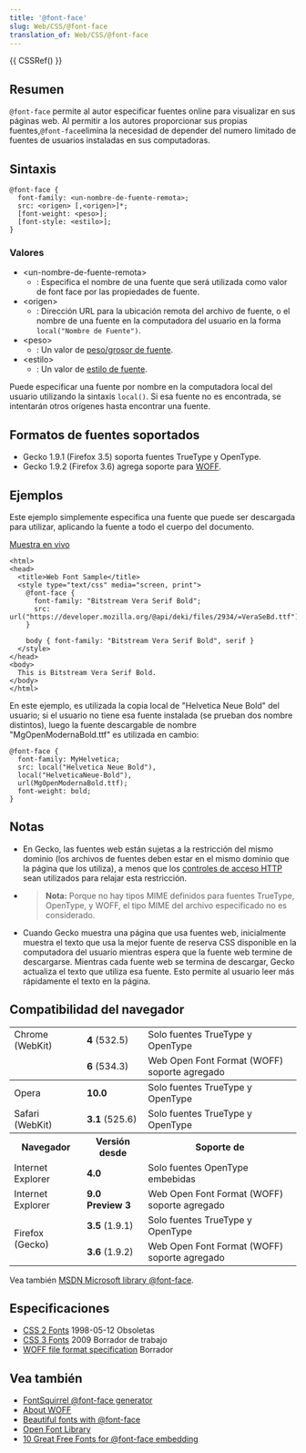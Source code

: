 ```yaml
---
title: '@font-face'
slug: Web/CSS/@font-face
translation_of: Web/CSS/@font-face
---
```


{{ CSSRef() }}

## Resumen

`@font-face` permite al autor especificar fuentes online para visualizar en sus páginas web. Al permitir a los autores proporcionar sus propias fuentes,` @font-face `elimina la necesidad de depender del numero limitado de fuentes de usuarios instaladas en sus computadoras.

## Sintaxis

```
@font-face {
  font-family: <un-nombre-de-fuente-remota>;
  src: <origen> [,<origen>]*;
  [font-weight: <peso>];
  [font-style: <estilo>];
}
```

### Valores

- \<un-nombre-de-fuente-remota>
  - : Especifica el nombre de una fuente que será utilizada como valor de font face por las propiedades de fuente.
- \<origen>
  - : Dirección URL para la ubicación remota del archivo de fuente, o el nombre de una fuente en la computadora del usuario en la forma `local("Nombre de Fuente")`.
- \<peso>
  - : Un valor de [peso/grosor de fuente](/en/CSS/font-weight).
- \<estilo>
  - : Un valor de [estilo de fuente](/en/CSS/font-style).

Puede especificar una fuente por nombre en la computadora local del usuario utilizando la sintaxis `local()`. Si esa fuente no es encontrada, se intentarán otros orígenes hasta encontrar una fuente.

## Formatos de fuentes soportados

- Gecko 1.9.1 (Firefox 3.5) soporta fuentes TrueType y OpenType.
- Gecko 1.9.2 (Firefox 3.6) agrega soporte para [WOFF](/en/WOFF).

## Ejemplos

Este ejemplo simplemente especifica una fuente que puede ser descargada para utilizar, aplicando la fuente a todo el cuerpo del documento.

[Muestra en vivo](/@api/deki/files/2935/=webfont-sample.html)

```
<html>
<head>
  <title>Web Font Sample</title>
  <style type="text/css" media="screen, print">
    @font-face {
      font-family: "Bitstream Vera Serif Bold";
      src: url("https://developer.mozilla.org/@api/deki/files/2934/=VeraSeBd.ttf");
    }

    body { font-family: "Bitstream Vera Serif Bold", serif }
  </style>
</head>
<body>
  This is Bitstream Vera Serif Bold.
</body>
</html>
```

En este ejemplo, es utilizada la copia local de "Helvetica Neue Bold" del usuario; si el usuario no tiene esa fuente instalada (se prueban dos nombre distintos), luego la fuente descargable de nombre "MgOpenModernaBold.ttf" es utilizada en cambio:

```
@font-face {
  font-family: MyHelvetica;
  src: local("Helvetica Neue Bold"),
  local("HelveticaNeue-Bold"),
  url(MgOpenModernaBold.ttf);
  font-weight: bold;
}
```

## Notas

- En Gecko, las fuentes web están sujetas a la restricción del mismo dominio (los archivos de fuentes deben estar en el mismo dominio que la página que los utiliza), a menos que los [controles de acceso HTTP](/En/HTTP_access_control) sean utilizados para relajar esta restricción.
- > **Nota:** Porque no hay tipos MIME definidos para fuentes TrueType, OpenType, y WOFF, el tipo MIME del archivo especificado no es considerado.
- Cuando Gecko muestra una página que usa fuentes web, inicialmente muestra el texto que usa la mejor fuente de reserva CSS disponible en la computadora del usuario mientras espera que la fuente web termine de descargarse. Mientras cada fuente web se termina de descargar, Gecko actualiza el texto que utiliza esa fuente. Esto permite al usuario leer más rápidamente el texto en la página.

## Compatibilidad del navegador

<table class="standard-table">
  <tbody>
    <tr>
      <td>Chrome (WebKit)</td>
      <td><strong>4</strong> (532.5)</td>
      <td>Solo fuentes TrueType y OpenType</td>
    </tr>
    <tr>
      <td></td>
      <td><strong>6</strong> (534.3)</td>
      <td>Web Open Font Format (WOFF) soporte agregado</td>
    </tr>
  </tbody>
  <tbody>
    <tr>
      <td>Opera</td>
      <td><strong>10.0</strong></td>
      <td>Solo fuentes TrueType y OpenType</td>
    </tr>
    <tr>
      <td>Safari (WebKit)</td>
      <td><strong>3.1</strong> (525.6)</td>
      <td>Solo fuentes TrueType y OpenType</td>
    </tr>
  </tbody>
  <tbody>
    <tr>
      <th>Navegador</th>
      <th>Versión desde</th>
      <th>Soporte de</th>
    </tr>
    <tr>
      <td>Internet Explorer</td>
      <td><strong>4.0</strong></td>
      <td>Solo fuentes OpenType embebidas</td>
    </tr>
    <tr>
      <td>Internet Explorer</td>
      <td><strong>9.0 Preview 3</strong></td>
      <td>Web Open Font Format (WOFF) soporte agregado</td>
    </tr>
    <tr>
      <td rowspan="2">Firefox (Gecko)</td>
      <td><strong>3.5</strong> (1.9.1)</td>
      <td>Solo fuentes TrueType y OpenType</td>
    </tr>
    <tr>
      <td><strong>3.6</strong> (1.9.2)</td>
      <td>Web Open Font Format (WOFF) soporte agregado</td>
    </tr>
  </tbody>
</table>

Vea también [MSDN Microsoft library @font-face](<http://msdn.microsoft.com/en-us/library/ms530757(VS.85).aspx>).

## Especificaciones

- [CSS 2 Fonts](http://www.w3.org/TR/1998/REC-CSS2-19980512/fonts.html#font-descriptions) 1998-05-12 Obsoletas
- [CSS 3 Fonts](http://www.w3.org/TR/css3-fonts/#font-resources) 2009 Borrador de trabajo
- [WOFF file format specification](http://people.mozilla.com/~jkew/woff/woff-2009-09-16.html) Borrador

## Vea también

- [FontSquirrel @font-face generator](http://www.fontsquirrel.com/fontface/generator)
- [About WOFF](/en/WOFF)
- [Beautiful fonts with @font-face](http://hacks.mozilla.org/2009/06/beautiful-fonts-with-font-face/)
- [Open Font Library](http://openfontlibrary.org/)
- [10 Great Free Fonts for @font-face embedding](http://opentype.info/demo/webfontdemo.html)
